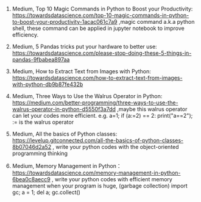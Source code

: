 1. Medium, Top 10 Magic Commands in Python to Boost your Productivity: https://towardsdatascience.com/top-10-magic-commands-in-python-to-boost-your-productivity-1acac061c7a9 ,magic command a.k.a python shell, these command can be applied in jupyter notebook to improve efficiency.

2. Medium, 5 Pandas tricks put your hardware to better use: https://towardsdatascience.com/please-stop-doing-these-5-things-in-pandas-9fbabea897aa

3. Medium, How to Extract Text from Images with Python: https://towardsdatascience.com/how-to-extract-text-from-images-with-python-db9b87fe432b

4. Medium, Three Ways to Use the Walrus Operator in Python: https://medium.com/better-programming/three-ways-to-use-the-walrus-operator-in-python-d5550f3a7dd ,maybe this walrus operator can let your codes more efficient. e.g. a=1; if (a:=2) == 2: print("a==2");   := is the walrus operator

5. Medium, All the basics of Python classes: https://levelup.gitconnected.com/all-the-basics-of-python-classes-8b07046d2a52 , write your python codes with the object-oriented programming thinking

6. Medium, Memory Management in Python： https://towardsdatascience.com/memory-management-in-python-6bea0c8aecc9 , write your python codes with efficient memory management when your program is huge, (garbage collection) import gc; a = 1; del a; gc.collect()
